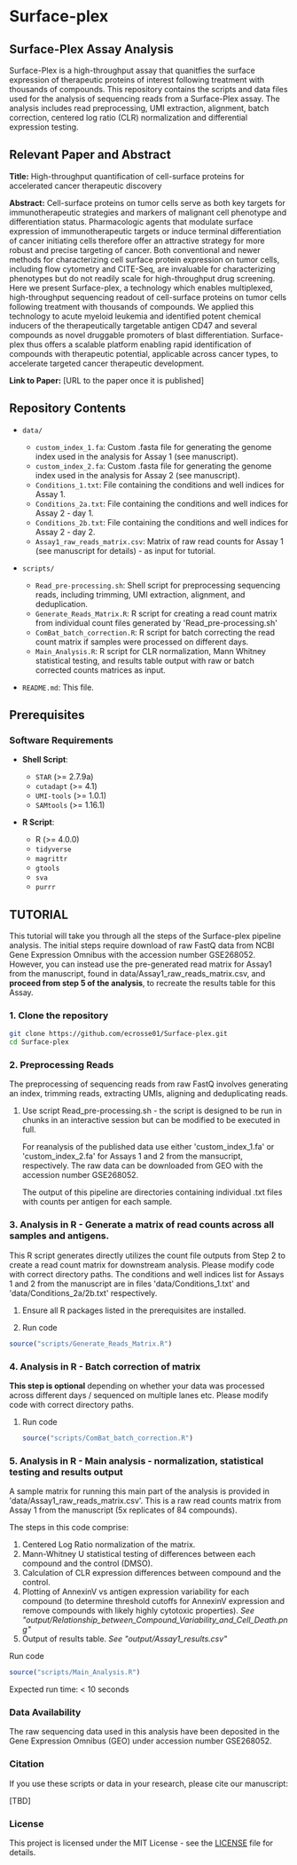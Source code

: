 # Surface-plex

## Surface-Plex Assay Analysis

Surface-Plex is a high-throughput assay that quanitfies the surface expression of therapeutic proteins of interest following treatment with thousands of compounds.
This repository contains the scripts and data files used for the analysis of sequencing reads from a Surface-Plex assay. 
The analysis includes read preprocessing, UMI extraction, alignment, batch correction, centered log ratio (CLR) normalization and differential expression testing.

## Relevant Paper and Abstract

**Title:** High-throughput quantification of cell-surface proteins for accelerated cancer therapeutic discovery

**Abstract:**
Cell-surface proteins on tumor cells serve as both key targets for immunotherapeutic strategies and markers of malignant cell phenotype and differentiation status. Pharmacologic agents that modulate surface expression of immunotherapeutic targets or induce terminal differentiation of cancer initiating cells therefore offer an attractive strategy for more robust and precise targeting of cancer. Both conventional and newer methods for characterizing cell surface protein expression on tumor cells, including flow cytometry and CITE-Seq, are invaluable for characterizing phenotypes but do not readily scale for high-throughput drug screening. Here we present Surface-plex, a technology which enables multiplexed, high-throughput sequencing readout of cell-surface proteins on tumor cells following treatment with thousands of compounds. We applied this technology to acute myeloid leukemia and identified potent chemical inducers of the therapeutically targetable antigen CD47 and several compounds as novel druggable promoters of blast differentiation. Surface-plex thus offers a scalable platform enabling rapid identification of compounds with therapeutic potential, applicable across cancer types, to accelerate targeted cancer therapeutic development.

**Link to Paper:** [URL to the paper once it is published]

## Repository Contents

- `data/`
  - `custom_index_1.fa`: Custom .fasta file for generating the genome index used in the analysis for Assay 1 (see manuscript).
  - `custom_index_2.fa`: Custom .fasta file for generating the genome index used in the analysis for Assay 2 (see manuscript).
  - `Conditions_1.txt`: File containing the conditions and well indices for Assay 1.
  - `Conditions_2a.txt`: File containing the conditions and well indices for Assay 2 - day 1.
  - `Conditions_2b.txt`: File containing the conditions and well indices for Assay 2 - day 2.
  - `Assay1_raw_reads_matrix.csv`: Matrix of raw read counts for Assay 1 (see manuscript for details) - as input for tutorial.

- `scripts/`
  - `Read_pre-processing.sh`: Shell script for preprocessing sequencing reads, including trimming, UMI extraction, alignment, and deduplication.
  - `Generate_Reads_Matrix.R`: R script for creating a read count matrix from individual count files generated by 'Read_pre-processing.sh'
  - `ComBat_batch_correction.R`: R script for batch correcting the read count matrix if samples were processed on different days.
  - `Main_Analysis.R`: R script for CLR normalization, Mann Whitney statistical testing, and results table output with raw or batch corrected counts matrices as input.
    
- `README.md`: This file.

## Prerequisites

### Software Requirements

- **Shell Script**:
  - `STAR` (>= 2.7.9a)
  - `cutadapt` (>= 4.1)
  - `UMI-tools` (>= 1.0.1)
  - `SAMtools` (>= 1.16.1)

- **R Script**:
  - R (>= 4.0.0)
  - `tidyverse`
  - `magrittr`
  - `gtools`
  - `sva`
  - `purrr`

## TUTORIAL

This tutorial will take you through all the steps of the Surface-plex pipeline analysis. The initial steps require download of raw FastQ data from NCBI Gene Expression Omnibus with the accession number GSE268052. However, you can instead use the pre-generated read matrix for Assay1 from the manuscript, found in data/Assay1_raw_reads_matrix.csv, and **proceed from step 5 of the analysis**, to recreate the results table for this Assay.

### 1. Clone the repository 

  ```bash
git clone https://github.com/ecrosse01/Surface-plex.git
cd Surface-plex
```

### 2. Preprocessing Reads

The preprocessing of sequencing reads from raw FastQ involves generating an index, trimming reads, extracting UMIs, aligning and deduplicating reads.

1. Use script Read_pre-processing.sh - the script is designed to be run in chunks in an interactive session but can be modified to be executed in full.

   For reanalysis of the published data use either 'custom_index_1.fa' or 'custom_index_2.fa' for Assays 1 and 2 from the mansucript, respectively. The raw data can be downloaded from GEO with the accession number GSE268052.

   The output of this pipeline are directories containing individual .txt files with counts per antigen for each sample.

### 3. Analysis in R - Generate a matrix of read counts across all samples and antigens.

This R script generates directly utilizes the count file outputs from Step 2 to create a read count matrix for downstream analysis. Please modify code with correct directory paths.
The conditions and well indices list for Assays 1 and 2 from the manuscript are in files 'data/Conditions_1.txt' and 'data/Conditions_2a/2b.txt' respectively.

1. Ensure all R packages listed in the prerequisites are installed.

2. Run code
  ```r
  source("scripts/Generate_Reads_Matrix.R")
```
### 4. Analysis in R - Batch correction of matrix 

**This step is optional** depending on whether your data was processed across different days / sequenced on multiple lanes etc. Please modify code with correct directory paths.

1. Run code
   ```r
   source("scripts/ComBat_batch_correction.R")
   ```

### 5. Analysis in R - Main analysis - normalization, statistical testing and results output 

A sample matrix for running this main part of the analysis is provided in 'data/Assay1_raw_reads_matrix.csv'. This is a raw read counts matrix from Assay 1 from the manuscript (5x replicates of 84 compounds).

The steps in this code comprise:
1. Centered Log Ratio normalization of the matrix.
2. Mann-Whitney U statistical testing of differences between each compound and the control (DMSO).
3. Calculation of CLR expression differences between compound and the control.
4. Plotting of AnnexinV vs antigen expression variability for each compound (to determine threshold cutoffs for AnnexinV expression and remove compounds with likely highly cytotoxic properties).
   _See "output/Relationship_between_Compound_Variability_and_Cell_Death.png"_
6. Output of results table.
   _See "output/Assay1_results.csv"_ 

Run code
   ```r
   source("scripts/Main_Analysis.R")
   ```

Expected run time: < 10 seconds

### Data Availability
The raw sequencing data used in this analysis have been deposited in the Gene Expression Omnibus (GEO) under accession number GSE268052.

### Citation
If you use these scripts or data in your research, please cite our manuscript:

[TBD]

### License

This project is licensed under the MIT License - see the [LICENSE](LICENSE) file for details.




